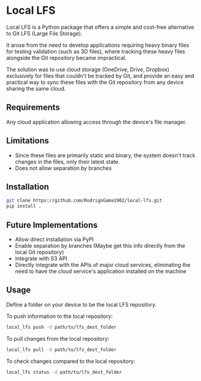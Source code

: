 # Local LFS

Local LFS is a Python package that offers a simple and cost-free alternative to Git LFS (Large File Storage). 

It arose from the need to develop applications requiring heavy binary files for testing validation (such as 3D files), where tracking these heavy files alongside the Git repository became impractical. 

The solution was to use cloud storage (OneDrive, Drive, Dropbox) exclusively for files that couldn't be tracked by Git, and provide an easy and practical way to sync these files with the Git repository from any device sharing the same cloud. 

## Requirements

Any cloud application allowing access through the device's file manager.

## Limitations

- Since these files are primarily static and binary, the system doesn't track changes in the files, only their latest state.
- Does not allow separation by branches

## Installation

```bash
git clone https://github.com/RodrigoGama1902/local-lfs.git
pip install .
```

## Future Implementations

- Allow direct installation via PyPI
- Enable separation by branches (Maybe get this info directly from the local Git repository)
- Integrate with S3 API
- Directly integrate with the APIs of major cloud services, eliminating the need to have the cloud service's application installed on the machine

## Usage

Define a folder on your device to be the local LFS repository.

To push information to the local repository:
```bash
local_lfs push -d path/to/lfs_dest_folder
```

To pull changes from the local repository:
```bash
local_lfs pull -d path/to/lfs_dest_folder
```

To check changes compared to the local repository:
```bash
local_lfs status -d path/to/lfs_dest_folder
```